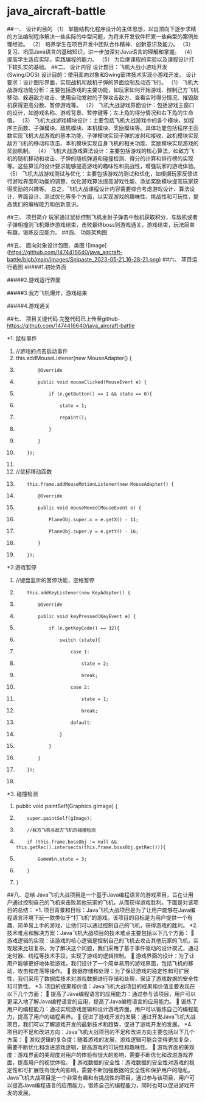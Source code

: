 # java_aircraft-battle
##一、	设计的目的
（1）	掌握结构化程序设计的主体思想，以自顶向下逐步求精的方法编制程序解决一些实际的中型问题，为将来开发软件积累一些典型的案例处理经验。
（2）	培养学生在项目开发中团队合作精神、创新意识及能力。
（3）	复习、巩固Java语言的基础知识，进一步加深对Java语言的理解和掌握。
（4）	提高学生适应实际，实践编程的能力。
（5）	为后继课程的实验以及课程设计打下较扎实的基础。
##二、	设计内容
设计题目：飞机大战小游戏开发(Swing/DOS)
设计目的：使用面向对象和Swing窗体技术实现小游戏开发。
设计要求：设计图形界面，实现战机和敌机子弹的界面绘制及动态飞行。
（1）	飞机大战游戏功能分析：主要包括游戏的主要功能，如玩家如何开始游戏、控制己方飞机移动、躲避敌方攻击、使用自动发射的子弹攻击敌方、查看实时得分情况、摧毁敌机获得更高分数、暂停游戏等。
（2）	飞机大战游戏界面设计：包括游戏主窗口的设计，如游戏名称、游戏背景、暂停键等；左上角的得分情况和右下角的生命值。
（3）	飞机大战游戏模块设计：主要包括飞机大战游戏中的各个模块，如程序主函数、子弹模块、敌机模块、本机模块、奖励模块等。具体功能包括程序主函数实现飞机大战游戏的基本功能，子弹模块实现子弹的发射和接收、敌机模块实现敌方飞机的移动和攻击、本机模块实现自身飞机的相关功能、奖励模块实现游戏的奖励机制。
（4）	飞机大战游戏算法设计：主要包括游戏的核心算法，如敌方飞机的随机移动和攻击、子弹的随机弹道和碰撞检测、得分的计算和排行榜的实现等。这些算法的设计要求能够提高游戏的趣味性和挑战性，增强玩家的游戏体验。
（5）	飞机大战游戏测试与优化：主要包括游戏的测试和优化，如根据玩家反馈进行游戏界面和功能的调整、优化游戏算法提高游戏性能、添加奖励模块提高玩家获得奖励的兴趣等。
总之，飞机大战课程设计内容需要综合考虑游戏设计、算法设计、界面设计、测试优化等多个方面，以实现游戏的趣味性、挑战性和可玩性，提高我们的编程能力和创新意识。

##三、	项目简介
玩家通过鼠标控制飞机发射子弹击中敌机获取积分，与敌机或者子弹相撞则飞机爆炸游戏结束，击败最终boss则游戏通关，游戏结束，玩法简单有趣，锻炼反应能力。
##四、	功能架构图
 
##五、	面向对象设计包图、类图
 ![image]
 (https://github.com/1474416640/java_aircraft-battle/blob/main/images/Snipaste_2023-05-21_16-28-21.png)
##六、	项目运行截图
#####1.初始界面











#####2.游戏运行界面
 
#####3.我方飞机爆炸，游戏结束
 

#####4.游戏通关
 

##七、	项目关键代码
完整代码已上传至github-https://github.com/1474416640/java_aircraft-battle

*1.	鼠标事件
 1. //游戏的点击启动事件
 2. this.addMouseListener(new MouseAdapter() {
 3.             @Override
 4.             public void mouseClicked(MouseEvent e) {
 5.                 if (e.getButton() == 1 && state == 0){
 6.                     state = 1;
 7.                     repaint();
 8.                 }
 9.             }
10.         });
11.  
 1.   //鼠标移动函数
 2.         this.frame.addMouseMotionListener(new MouseAdapter() {
 3.             @Override
 4.             public void mouseMoved(MouseEvent e) {
 5.                 PlaneObj.super.x = e.getX() - 11;
 6.                 PlaneObj.super.y = e.getY() - 16;
 7.             }
 8.         });

*2.游戏暂停
 1. //键盘监听的暂停功能，空格暂停
 2.         this.addKeyListener(new KeyAdapter() {
 3.             @Override
 4.             public void keyPressed(KeyEvent e) {
 5.                 if (e.getKeyCode() == 32){
 6.                     switch (state){
 7.                         case 1:
 8.                             state = 2;
 9.                             break;
10.                         case 2:
11.                             state = 1;
12.                             break;
13.                         default:
14.                     }
15.                 }
16.             }
17.         });
18.  

*3.	碰撞检测
1. public void paintSelf(Graphics gImage) {
2.         super.paintSelf(gImage);
3.         //我方飞机与敌方飞机的碰撞检测
4.         if (this.frame.bossObj != null && this.getRec().intersects(this.frame.bossObj.getRec())){
5.             GameWin.state = 3;
6.         }
7.     }
##八、总结
Java飞机大战项目是一个基于Java编程语言的游戏项目，旨在让用户通过控制自己的飞机来击败其他玩家的飞机，从而获得游戏胜利。下面是对该项目的总结：
*1.	项目背景和目标：Java飞机大战项目是为了让用户能够在Java编程语言环境下玩一款类似于“打飞机”的游戏。该项目的目标是为用户提供一个有趣、简单易上手的游戏，让他们可以通过控制自己的飞机，获得游戏的胜利。
*2.	技术难点和解决方案：Java飞机大战项目的技术难点主要包括以下几个方面：
	游戏逻辑的实现：该游戏的核心逻辑是控制自己的飞机去攻击其他玩家的飞机，实现起来比较复杂。为了解决这个问题，我们采用了基于事件驱动的设计模式，通过定时器、线程等技术手段，实现了游戏的逻辑控制。
	游戏界面的设计：为了让用户能够更好地体验游戏，我们设计了一个简单易用的游戏界面，包括飞机的移动、攻击和击落等操作。
	数据存储和处理：为了保证游戏的稳定性和可扩展性，我们采用了数据库技术对游戏数据进行存储和处理，保证了游戏数据的安全性和可靠性。
*3.	项目的成果和价值：Java飞机大战项目的成果和价值主要表现在以下几个方面：
	提高了Java编程语言的应用能力：通过参与该项目，用户可以更深入地了解Java编程语言的应用，提高了Java编程语言的应用能力。
	锻炼了用户的编程能力：通过实现游戏逻辑和设计游戏界面，用户可以锻炼自己的编程能力，提高了用户的编程素养。
	促进了游戏开发的发展：通过开发Java飞机大战项目，我们可以了解游戏开发的最新技术和趋势，促进了游戏开发的发展。
*4.	项目的不足和改进方向：Java飞机大战项目的不足和改进方向主要包括以下几个方面：
	游戏逻辑的复杂度：随着游戏的发展，游戏逻辑可能会变得更加复杂，需要不断优化和改进游戏逻辑，提高游戏的可玩性和趣味性。
	游戏界面的美观度：游戏界面的美观度对用户的体验有很大的影响，需要不断优化和改进游戏界面，提高用户的视觉体验。
	游戏数据的安全性：游戏数据的安全性对游戏的稳定性和可扩展性有很大的影响，需要不断加强数据的安全性和保护用户的隐私。
  Java飞机大战项目是一个非常有趣和有挑战性的项目，通过参与该项目，用户可以提高Java编程语言的应用能力，锻炼自己的编程能力，同时也可以促进游戏开发的发展。

